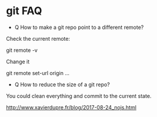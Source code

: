 # git FAQ

* Q How to make a git repo point to a different remote?

Check the current remote:

  git remote -v

Change it

  git remote set-url origin ...

* Q How to reduce the size of a git repo?

You could clean everything and commit to the current state.

http://www.xavierdupre.fr/blog/2017-08-24_nojs.html

